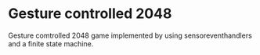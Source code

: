 # Gesture controlled 2048
Gesture comtrolled 2048 game implemented by using sensoreventhandlers and a finite state machine.
